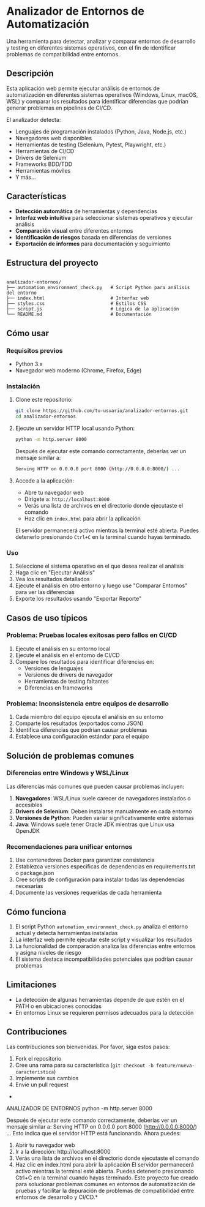 # Analizador de Entornos de Automatización

Una herramienta para detectar, analizar y comparar entornos de desarrollo y testing en diferentes sistemas operativos, con el fin de identificar problemas de compatibilidad entre entornos.

## Descripción

Esta aplicación web permite ejecutar análisis de entornos de automatización en diferentes sistemas operativos (Windows, Linux, macOS, WSL) y comparar los resultados para identificar diferencias que podrían generar problemas en pipelines de CI/CD.

El analizador detecta:
- Lenguajes de programación instalados (Python, Java, Node.js, etc.)
- Navegadores web disponibles
- Herramientas de testing (Selenium, Pytest, Playwright, etc.)
- Herramientas de CI/CD
- Drivers de Selenium
- Frameworks BDD/TDD
- Herramientas móviles
- Y más...

## Características

- **Detección automática** de herramientas y dependencias
- **Interfaz web intuitiva** para seleccionar sistemas operativos y ejecutar análisis
- **Comparación visual** entre diferentes entornos
- **Identificación de riesgos** basada en diferencias de versiones
- **Exportación de informes** para documentación y seguimiento

## Estructura del proyecto

```

analizador-entornos/
├── automation_environment_check.py   # Script Python para análisis del entorno
├── index.html                        # Interfaz web
├── styles.css                        # Estilos CSS
├── script.js                         # Lógica de la aplicación
└── README.md                         # Documentación
```

## Cómo usar

### Requisitos previos

- Python 3.x
- Navegador web moderno (Chrome, Firefox, Edge)

### Instalación

1. Clone este repositorio:
   ```bash
   git clone https://github.com/tu-usuario/analizador-entornos.git
   cd analizador-entornos
   ```

2. Ejecute un servidor HTTP local usando Python:
   ```bash
   python -m http.server 8000
   ```

   Después de ejecutar este comando correctamente, deberías ver un mensaje similar a:
   ```bash
   Serving HTTP on 0.0.0.0 port 8000 (http://0.0.0.0:8000/) ...
   ```

3. Accede a la aplicación:
   - Abre tu navegador web
   - Dirígete a: `http://localhost:8000`
   - Verás una lista de archivos en el directorio donde ejecutaste el comando
   - Haz clic en `index.html` para abrir la aplicación

   El servidor permanecerá activo mientras la terminal esté abierta. Puedes detenerlo presionando `Ctrl+C` en la terminal cuando hayas terminado.

### Uso

1. Seleccione el sistema operativo en el que desea realizar el análisis
2. Haga clic en "Ejecutar Análisis"
3. Vea los resultados detallados
4. Ejecute el análisis en otro entorno y luego use "Comparar Entornos" para ver las diferencias
5. Exporte los resultados usando "Exportar Reporte"

## Casos de uso típicos

### Problema: Pruebas locales exitosas pero fallos en CI/CD

1. Ejecute el análisis en su entorno local
2. Ejecute el análisis en el entorno de CI/CD
3. Compare los resultados para identificar diferencias en:
   - Versiones de lenguajes
   - Versiones de drivers de navegador
   - Herramientas de testing faltantes
   - Diferencias en frameworks

### Problema: Inconsistencia entre equipos de desarrollo

1. Cada miembro del equipo ejecuta el análisis en su entorno
2. Comparte los resultados (exportados como JSON)
3. Identifica diferencias que podrían causar problemas
4. Establece una configuración estándar para el equipo

## Solución de problemas comunes

### Diferencias entre Windows y WSL/Linux

Las diferencias más comunes que pueden causar problemas incluyen:

1. **Navegadores**: WSL/Linux suele carecer de navegadores instalados o accesibles
2. **Drivers de Selenium**: Deben instalarse manualmente en cada entorno
3. **Versiones de Python**: Pueden variar significativamente entre sistemas
4. **Java**: Windows suele tener Oracle JDK mientras que Linux usa OpenJDK

### Recomendaciones para unificar entornos

1. Use contenedores Docker para garantizar consistencia
2. Establezca versiones específicas de dependencias en requirements.txt o package.json
3. Cree scripts de configuración para instalar todas las dependencias necesarias
4. Documente las versiones requeridas de cada herramienta

## Cómo funciona

1. El script Python `automation_environment_check.py` analiza el entorno actual y detecta herramientas instaladas
2. La interfaz web permite ejecutar este script y visualizar los resultados
3. La funcionalidad de comparación analiza las diferencias entre entornos y asigna niveles de riesgo
4. El sistema destaca incompatibilidades potenciales que podrían causar problemas

## Limitaciones

- La detección de algunas herramientas depende de que estén en el PATH o en ubicaciones conocidas
- En entornos Linux se requieren permisos adecuados para la detección

## Contribuciones

Las contribuciones son bienvenidas. Por favor, siga estos pasos:

1. Fork el repositorio
2. Cree una rama para su característica (`git checkout -b feature/nueva-caracteristica`)
3. Implemente sus cambios
4. Envíe un pull request

*
ANALIZADOR DE ENTORNOS
python -m http.server 8000

Después de ejecutar este comando correctamente, deberías ver un mensaje similar a:
Serving HTTP on 0.0.0.0 port 8000 (http://0.0.0.0:8000/) ...
Esto indica que el servidor HTTP está funcionando. Ahora puedes:
1.	Abrir tu navegador web
2.	Ir a la dirección: http://localhost:8000
3.	Verás una lista de archivos en el directorio donde ejecutaste el comando
4.	Haz clic en index.html para abrir la aplicación
El servidor permanecerá activo mientras la terminal esté abierta. Puedes detenerlo presionando Ctrl+C en la terminal cuando hayas terminado.
Este proyecto fue creado para solucionar problemas comunes en entornos de automatización de pruebas y facilitar la depuración de problemas de compatibilidad entre entornos de desarrollo y CI/CD.*